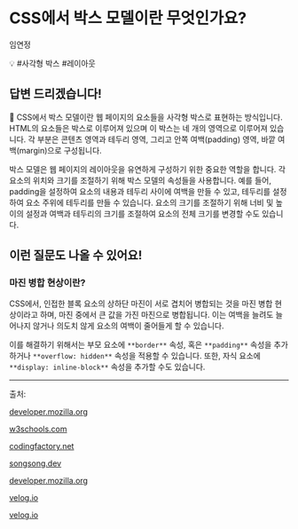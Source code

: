 # CSS에서 박스 모델이란 무엇인가요?

임연정

💡 #사각형 박스 #레이아웃

## **답변 드리겠습니다!**

<aside>
📌 CSS에서 박스 모델이란 웹 페이지의 요소들을 사각형 박스로 표현하는 방식입니다. HTML의 요소들은 박스로 이루어져 있으며 이 박스는 네 개의 영역으로 이루어져 있습니다. 각 부분은 콘텐츠 영역과 테두리 영역, 그리고 안쪽 여백(padding) 영역, 바깥 여백(margin)으로 구성됩니다.

</aside>

  박스 모델은 웹 페이지의 레이아웃을 유연하게 구성하기 위한 중요한 역할을 합니다. 각 요소의 위치와 크기를 조절하기 위해 박스 모델의 속성들을 사용합니다. 예를 들어, padding을 설정하여 요소의 내용과 테두리 사이에 여백을 만들 수 있고, 테두리를 설정하여 요소 주위에 테두리를 만들 수 있습니다. 요소의 크기를 조절하기 위해 너비 및 높이의 설정과 여백과 테두리의 크기를 조절하여 요소의 전체 크기를 변경할 수도 있습니다.

## **이런 질문도 나올 수 있어요!**

### 마진 병합 현상이란?

  CSS에서, 인접한 블록 요소의 상하단 마진이 서로 겹치어 병합되는 것을 마진 병합 현상이라고 하며, 마진 중에서 큰 값을 가진 마진으로 병합됩니다. 이는 여백을 늘려도 늘어나지 않거나 의도치 않게 요소의 여백이 줄어들게 할 수 있습니다.

  이를 해결하기 위해서는 부모 요소에 `**border**` 속성, 혹은 `**padding**` 속성을 추가하거나 `**overflow: hidden**` 속성을 적용할 수 있습니다. 또한, 자식 요소에 `**display: inline-block**` 속성을 추가할 수도 있습니다.

---

출처: 

[developer.mozilla.org](https://developer.mozilla.org/ko/docs/Web/CSS/CSS_Box_Model/Introduction_to_the_CSS_box_model)

[w3schools.com](https://www.w3schools.com/Css/css_boxmodel.asp)

[codingfactory.net](https://www.codingfactory.net/10556)

[songsong.dev](https://songsong.dev/entry/css-%EC%95%A0%EB%8B%88%EB%A9%94%EC%9D%B4%EC%85%98-jank-%ED%95%B4%EA%B2%B0%ED%95%98%EA%B8%B0-2%ED%8E%B8-%EC%97%AC%EB%B0%B1-%EC%83%81%EC%87%84)

[developer.mozilla.org](https://developer.mozilla.org/ko/docs/Web/CSS/CSS_Box_Model/Mastering_margin_collapsing)

[velog.io](https://velog.io/@ursr0706/%EB%A7%88%EC%A7%84margin)

[velog.io](https://velog.io/@ewaterbin/CSS.-%EB%A7%88%EC%A7%84-%EB%B3%91%ED%95%A9-%ED%98%84%EC%83%81%EA%B3%BC-%ED%95%B4%EA%B2%B0%EB%B0%A9%EB%B2%95-Box-sizing)